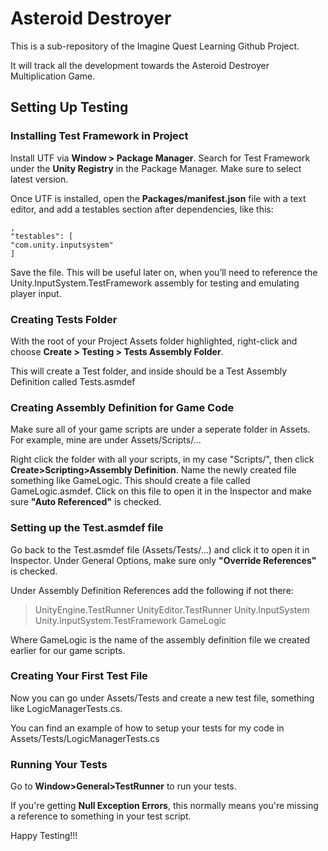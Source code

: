 # Asteroid Destroyer

This is a sub-repository of the Imagine Quest Learning Github Project.

It will track all the development towards the Asteroid Destroyer Multiplication Game.


## Setting Up Testing 

### Installing Test Framework in Project
Install UTF via **Window > Package Manager**. Search for Test Framework under the **Unity Registry** in the Package Manager. Make sure to select latest version.

Once UTF is installed, open the **Packages/manifest.json** file with a text editor, and add a testables section after dependencies, like this:

```
,
"testables": [
"com.unity.inputsystem"
]
```

Save the file. This will be useful later on, when you’ll need to reference the Unity.InputSystem.TestFramework assembly for testing and emulating player input.

### Creating Tests Folder

With the root of your Project Assets folder highlighted, right-click and choose **Create > Testing > Tests Assembly Folder**.

This will create a Test folder, and inside should be a Test Assembly Definition called Tests.asmdef

### Creating Assembly Definition for Game Code

Make sure all of your game scripts are under a seperate folder in Assets. For example, mine are under Assets/Scripts/...

Right click the folder with all your scripts, in my case "Scripts/", then click **Create>Scripting>Assembly Definition**. Name the newly created file something like GameLogic. This should create a file called GameLogic.asmdef. Click on this file to open it in the Inspector and make sure **"Auto Referenced"** is checked.

### Setting up the Test.asmdef file
Go back to the Test.asmdef file (Assets/Tests/...) and click it to open it in Inspector. Under General Options, make sure only **"Override References"** is checked. 

Under Assembly Definition References add the following if not there:
> UnityEngine.TestRunner
> UnityEditor.TestRunner
> Unity.InputSystem
> Unity.InputSystem.TestFramework
> GameLogic

Where GameLogic is the name of the assembly definition file we created earlier for our game scripts. 

### Creating Your First Test File
Now you can go under Assets/Tests and create a new test file, something like LogicManagerTests.cs. 

You can find an example of how to setup your tests for my code in Assets/Tests/LogicManagerTests.cs

### Running Your Tests
Go to **Window>General>TestRunner** to run your tests. 

If you're getting **Null Exception Errors**, this normally means you're missing a reference to something in your test script.

Happy Testing!!!
